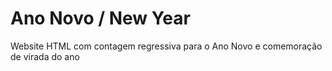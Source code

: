 # Ano Novo / New Year
Website HTML com contagem regressiva para o Ano Novo e comemoração de virada do ano
